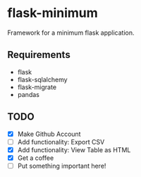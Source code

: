 # flask-minimum
Framework for a minimum flask application.

## Requirements
- flask
- flask-sqlalchemy
- flask-migrate
- pandas

## TODO
- [x] Make Github Account
- [ ] Add functionality: Export CSV
- [x] Add functionality: View Table as HTML
- [x] Get a coffee
- [ ] Put something important here!

